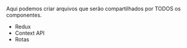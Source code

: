 Aqui podemos criar arquivos que serão compartilhados por TODOS os componentes. 

- Redux
- Context API
- Rotas